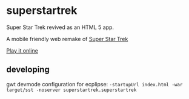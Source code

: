 superstartrek
=============

Super Star Trek revived as an HTML 5 app.

A mobile friendly web remake of [Super Star Trek](https://en.wikipedia.org/wiki/Star_Trek_\(1971_video_game\))

[Play it online](https://ggeorgovassilis.github.io/superstartrek/site/index.html)

## developing

gwt devmode configuration for ecplipse: `-startupUrl index.html -war target/sst -noserver superstartrek.superstartrek`
